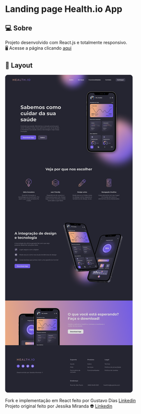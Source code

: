 # Landing page Health.io App

## 💻 Sobre

Projeto desenvolvido com React.js e totalmente responsivo.<br>
🖥️ Acesse a página clicando [aqui](https://healthio.vercel.app/)

## 🎨 Layout

<img src="./src/assets/images/Desktop.png" alt="resultado">

Fork e implementação em React feito por Gustavo Dias [Linkedin](https://www.linkedin.com/in/gustavo-dias-3100211b6/) <br>
Projeto original feito por Jessika Miranda 👽 [Linkedin](https://www.linkedin.com/in/jessika-miranda/)
